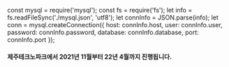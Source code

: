 const mysql = require('mysql');
const fs = require('fs');
let info = fs.readFileSync('./mysql.json', 'utf8');
let connInfo = JSON.parse(info);
let conn = mysql.createConnection({
    host:   connInfo.host,
    user:   connInfo.user,
    password:   connInfo.password,
    database:   connInfo.database,
    port:   connInfo.port
});
#### 제주테크노파크에서 2021년 11월부터 22년 4월까지 진행됩니다.
